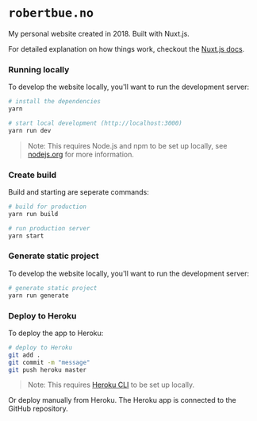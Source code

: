 # `robertbue.no`

My personal website created in 2018. Built with Nuxt.js.

For detailed explanation on how things work, checkout the [Nuxt.js docs](https://github.com/nuxt/nuxt.js).

### Running locally

To develop the website locally, you'll want to run the development server:

```sh
# install the dependencies
yarn

# start local development (http://localhost:3000)
yarn run dev
```

> Note: This requires Node.js and npm to be set up locally, see [nodejs.org](https://nodejs.org) for more information.

### Create build

Build and starting are seperate commands:

```sh
# build for production
yarn run build

# run production server
yarn start
```

### Generate static project

To develop the website locally, you'll want to run the development server:

```sh
# generate static project
yarn run generate
```

### Deploy to Heroku

To deploy the app to Heroku:

```sh
# deploy to Heroku
git add .
git commit -m "message"
git push heroku master
```

> Note: This requires [Heroku CLI](https://devcenter.heroku.com/articles/heroku-cli) to be set up locally.

Or deploy manually from Heroku. The Heroku app is connected to the GitHub repository.
